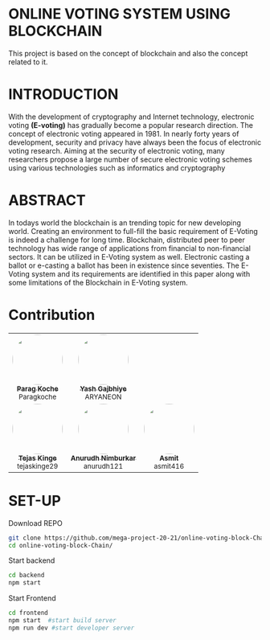 # ONLINE VOTING SYSTEM USING BLOCKCHAIN

This project is based on the concept of blockchain and also the concept related to it.

# INTRODUCTION

With the development of cryptography and Internet technology, electronic voting **(E-voting)** has gradually become a popular research direction. The concept of electronic voting appeared in 1981. In nearly forty years of development, security and privacy have always been the focus of electronic voting research. Aiming at the security of electronic voting, many researchers propose a large number of secure electronic voting schemes using various technologies such as informatics and cryptography

# ABSTRACT

In todays world the blockchain is an trending topic for new developing world.
Creating an environment to full-fill the basic requirement of E-Voting is indeed a challenge for long time. Blockchain, distributed peer to peer technology has wide range of applications from financial to non-financial sectors. It can be utilized in E-Voting system as well. Electronic casting a ballot or e-casting a ballot has been in existence since seventies. The E-Voting system and its requirements are identified in this paper along with some limitations of the Blockchain in E-Voting system.

# Contribution

<!-- prettier-ignore-start -->
<!-- markdownlint-disable -->
<table style="width:100%;">
<tr>
 <td align="center">
 <a href="https://github.com/Paragkoche">
 <img src="https://avatars.githubusercontent.com/u/60149545?v=4" width="100px;" style="border-radius:50%;" alt=""/>
 <br />
 <sub>
 <b>Parag Koche</b>
 </sub>
 </a>
 <br />
 <sub>Paragkoche</sub></td>
 </td>
 <td align="center">
 <a href="https://github.com/ARYANEON">
 <img src="https://avatars.githubusercontent.com/u/77782972?v=4" width="100px;" style="border-radius:50%;" alt=""/>
 <br />
 <sub>
 <b>Yash Gajbhiye</b>
 </sub>
 </a>
 <br />
 <sub>ARYANEON</sub></td>
 </td>
</tr>
 <td align="center">
 <a href="https://github.com/tejaskinge29">
 <img src="https://avatars.githubusercontent.com/u/91839422?v=4" width="100px;" style="border-radius:50%;" alt=""/>
 <br />
 <sub>
 <b>Tejas Kinge</b>
 </sub>
 </a>
 <br />
 <sub>tejaskinge29</sub></td>
 </td>
 <td align="center">
 <a href="https://github.com/anurudh121">
 <img src="https://avatars.githubusercontent.com/u/91779551?v=4" width="100px;" style="border-radius:50%;" alt=""/>
 <br />
 <sub>
 <b>Anurudh Nimburkar</b>
 </sub>
 </a>
 <br />
 <sub>anurudh121</sub></td>
 </td>
 <td align="center">
 <a href="https://github.com/asmit416">
 <img src="https://avatars.githubusercontent.com/u/70513043?v=4" width="100px;" style="border-radius:50%;" alt=""/>
 <br />
 <sub>
 <b>
Asmit</b>
 </sub>
 </a>
 <br />
 <sub>
asmit416</sub></td>
 </td>
</tr>
</table>

# SET-UP

Download REPO

```bash
git clone https://github.com/mega-project-20-21/online-voting-block-Chain.git
cd online-voting-block-Chain/
```

Start backend

```bash
cd backend
npm start
```

Start Frontend

```bash
cd frontend
npm start  #start build server
npm run dev #start developer server
```

